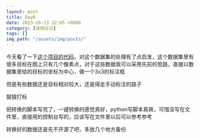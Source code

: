```yaml
---
layout: post
title: Day6
date: 2023-10-23 22:05 +0800
category: [读研日记]
tags: []
img_path: "/assets/img/posts/"
---
```


今天看了一下[这个项目的代码](https://github.com/Linaom1214/U-Transformer/tree/master)，对这个数据集的处理有了点启发，这个数据集里有很多目标在图上只有几个像素点，对于这些数据我可以采用先前的思路，直接以数据集里给的目标的坐标为中心，做一个3x3的标注框

但是有些数据还是目标相对较大，还是得走手动标注的路子

狠狠打标

把转换的脚本写完了，一键转换的感觉真好，python写脚本真爽，可惜没写在文件里，直接用的控制台写的，应该写在文件里以后可以参考参考

转换好的数据还是先不开源了吧，多放几个地方备份
